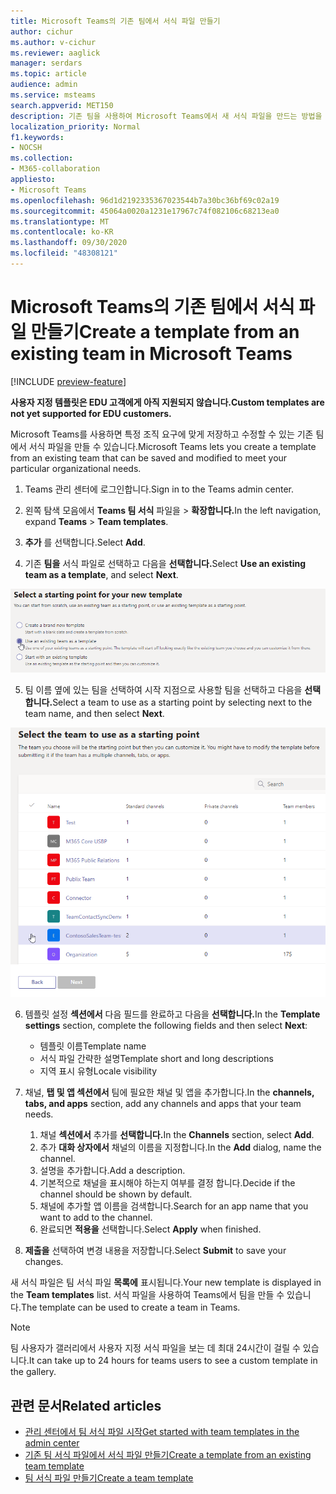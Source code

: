 ```yaml
---
title: Microsoft Teams의 기존 팀에서 서식 파일 만들기
author: cichur
ms.author: v-cichur
ms.reviewer: aaglick
manager: serdars
ms.topic: article
audience: admin
ms.service: msteams
search.appverid: MET150
description: 기존 팀을 사용하여 Microsoft Teams에서 새 서식 파일을 만드는 방법을 배워야 합니다.
localization_priority: Normal
f1.keywords:
- NOCSH
ms.collection:
- M365-collaboration
appliesto:
- Microsoft Teams
ms.openlocfilehash: 96d1d2192335367023544b7a30bc36bf69c02a19
ms.sourcegitcommit: 45064a0020a1231e17967c74f082106c68213ea0
ms.translationtype: MT
ms.contentlocale: ko-KR
ms.lasthandoff: 09/30/2020
ms.locfileid: "48308121"
---
```

# <a name="create-a-template-from-an-existing-team-in-microsoft-teams"></a><span data-ttu-id="9c50a-103">Microsoft Teams의 기존 팀에서 서식 파일 만들기</span><span class="sxs-lookup"><span data-stu-id="9c50a-103">Create a template from an existing team in Microsoft Teams</span></span>

[!INCLUDE [preview-feature](includes/preview-feature.md)]

<span data-ttu-id="9c50a-104">**사용자 지정 템플릿은 EDU 고객에게 아직 지원되지 않습니다.**</span><span class="sxs-lookup"><span data-stu-id="9c50a-104">**Custom templates are not yet supported for EDU customers.**</span></span>

<span data-ttu-id="9c50a-105">Microsoft Teams를 사용하면 특정 조직 요구에 맞게 저장하고 수정할 수 있는 기존 팀에서 서식 파일을 만들 수 있습니다.</span><span class="sxs-lookup"><span data-stu-id="9c50a-105">Microsoft Teams lets you create a template from an existing team that can be saved and modified to meet your particular organizational needs.</span></span>

1. <span data-ttu-id="9c50a-106">Teams 관리 센터에 로그인합니다.</span><span class="sxs-lookup"><span data-stu-id="9c50a-106">Sign in to the Teams admin center.</span></span>

2. <span data-ttu-id="9c50a-107">왼쪽 탐색 모음에서 **Teams 팀 서식** 파일을  >  **확장합니다.**</span><span class="sxs-lookup"><span data-stu-id="9c50a-107">In the left navigation, expand **Teams** > **Team templates**.</span></span>

3. <span data-ttu-id="9c50a-108">**추가** 를 선택합니다.</span><span class="sxs-lookup"><span data-stu-id="9c50a-108">Select **Add**.</span></span>

4. <span data-ttu-id="9c50a-109">기존 **팀을** 서식 파일로 선택하고 다음을 **선택합니다.**</span><span class="sxs-lookup"><span data-stu-id="9c50a-109">Select **Use an existing team as a template**, and select **Next**.</span></span>

 ![기존 팀을 강조 표시된 서식 파일로 사용하는 팀 서식 파일 시작 화면의 이미지입니다.](media/team-existing-team-as-template.png)

5. <span data-ttu-id="9c50a-111">팀 이름 옆에 있는 팀을 선택하여 시작 지점으로 사용할 팀을 선택하고 다음을 **선택합니다.**</span><span class="sxs-lookup"><span data-stu-id="9c50a-111">Select a team to use as a starting point by selecting next to the team name, and then select **Next**.</span></span>

![한 팀이 강조 표시된 팀 목록의 이미지입니다.](media/team-existing-team-selection.png)

6. <span data-ttu-id="9c50a-113">템플릿 설정 **섹션에서** 다음 필드를 완료하고 다음을 **선택합니다.**</span><span class="sxs-lookup"><span data-stu-id="9c50a-113">In the **Template settings** section, complete the following fields and then select **Next**:</span></span>
    - <span data-ttu-id="9c50a-114">템플릿 이름</span><span class="sxs-lookup"><span data-stu-id="9c50a-114">Template name</span></span>
    - <span data-ttu-id="9c50a-115">서식 파일 간략한 설명</span><span class="sxs-lookup"><span data-stu-id="9c50a-115">Template short and long descriptions</span></span>
    - <span data-ttu-id="9c50a-116">지역 표시 유형</span><span class="sxs-lookup"><span data-stu-id="9c50a-116">Locale visibility</span></span>  
  
7. <span data-ttu-id="9c50a-117">채널, **탭 및 앱 섹션에서** 팀에 필요한 채널 및 앱을 추가합니다.</span><span class="sxs-lookup"><span data-stu-id="9c50a-117">In the **channels, tabs, and apps** section, add any channels and apps that your team needs.</span></span>

    1. <span data-ttu-id="9c50a-118">채널 **섹션에서** 추가를 **선택합니다.**</span><span class="sxs-lookup"><span data-stu-id="9c50a-118">In the **Channels** section, select **Add**.</span></span>
    2. <span data-ttu-id="9c50a-119">추가 **대화 상자에서** 채널의 이름을 지정합니다.</span><span class="sxs-lookup"><span data-stu-id="9c50a-119">In the **Add** dialog, name the channel.</span></span>
    3. <span data-ttu-id="9c50a-120">설명을 추가합니다.</span><span class="sxs-lookup"><span data-stu-id="9c50a-120">Add a description.</span></span>
    4. <span data-ttu-id="9c50a-121">기본적으로 채널을 표시해야 하는지 여부를 결정 합니다.</span><span class="sxs-lookup"><span data-stu-id="9c50a-121">Decide if the channel should be shown by default.</span></span>
    5. <span data-ttu-id="9c50a-122">채널에 추가할 앱 이름을 검색합니다.</span><span class="sxs-lookup"><span data-stu-id="9c50a-122">Search for an app name that you want to add to the channel.</span></span>
    6. <span data-ttu-id="9c50a-123">완료되면 **적용을** 선택합니다.</span><span class="sxs-lookup"><span data-stu-id="9c50a-123">Select **Apply** when finished.</span></span>

8. <span data-ttu-id="9c50a-124">**제출을** 선택하여 변경 내용을 저장합니다.</span><span class="sxs-lookup"><span data-stu-id="9c50a-124">Select **Submit** to save your changes.</span></span>

<span data-ttu-id="9c50a-125">새 서식 파일은 팀 서식 파일 **목록에** 표시됩니다.</span><span class="sxs-lookup"><span data-stu-id="9c50a-125">Your new template is displayed in the **Team templates** list.</span></span> <span data-ttu-id="9c50a-126">서식 파일을 사용하여 Teams에서 팀을 만들 수 있습니다.</span><span class="sxs-lookup"><span data-stu-id="9c50a-126">The template can be used to create a team in Teams.</span></span>

> [!Note]
> <span data-ttu-id="9c50a-127">팀 사용자가 갤러리에서 사용자 지정 서식 파일을 보는 데 최대 24시간이 걸릴 수 있습니다.</span><span class="sxs-lookup"><span data-stu-id="9c50a-127">It can take up to 24 hours for teams users to see a custom template in the gallery.</span></span>

## <a name="related-articles"></a><span data-ttu-id="9c50a-128">관련 문서</span><span class="sxs-lookup"><span data-stu-id="9c50a-128">Related articles</span></span>

- [<span data-ttu-id="9c50a-129">관리 센터에서 팀 서식 파일 시작</span><span class="sxs-lookup"><span data-stu-id="9c50a-129">Get started with team templates in the admin center</span></span>](get-started-with-teams-templates-in-the-admin-console.md)
- [<span data-ttu-id="9c50a-130">기존 팀 서식 파일에서 서식 파일 만들기</span><span class="sxs-lookup"><span data-stu-id="9c50a-130">Create a template from an existing team template</span></span>](create-template-from-existing-template.md)
- [<span data-ttu-id="9c50a-131">팀 서식 파일 만들기</span><span class="sxs-lookup"><span data-stu-id="9c50a-131">Create a team template</span></span>](create-a-team-template.md)
